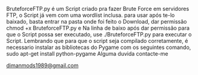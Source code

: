 BruteforceFTP.py é um Script criado pra fazer Brute Force em servidores FTP, o Script já vem com uma wordlist inclusa.
para usar após te-lo baixado, basta entrar na pasta onde foi feito o Download, dar permissão chmod +x BruteforceFTP.py e
Na linha de baixo após dar permissão para que o Script possa ser executado, use ./BruteforceFTP.py para executar o Script.
Lembrando que para que o script seja compilado corretamente, é necessario instalar as bibliotecas do Pygame com os seguintes comando, sudo apt-get install python-pygame
Alguma duvida contacte-me

dimanmods1989@gmail.com 
